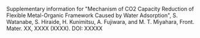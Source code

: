 Supplementary information for "Mechanism of CO2 Capacity Reduction of Flexible Metal-Organic Framework Caused by Water Adsorption", S. Watanabe, S. Hiraide, H. Kunimitsu, A. Fujiwara, and M. T. Miyahara, Front. Mater. XX, XXXX (XXXX). DOI: XXXXX